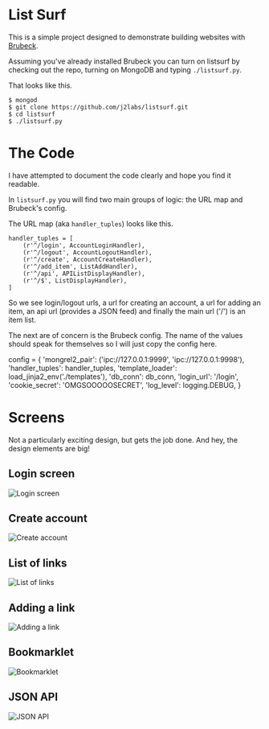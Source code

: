 # List Surf

This is a simple project designed to demonstrate building websites with [Brubeck](http://brubeck.io).

Assuming you've already installed Brubeck you can turn on listsurf by checking out the repo, turning on MongoDB and typing `./listsurf.py`.

That looks like this.

    $ mongod
    $ git clone https://github.com/j2labs/listsurf.git
    $ cd listsurf
    $ ./listsurf.py


# The Code

I have attempted to document the code clearly and hope you find it readable.

In `listsurf.py` you will find two main groups of logic: the URL map and Brubeck's config.

The URL map (aka `handler_tuples`) looks like this.

    handler_tuples = [
        (r'^/login', AccountLoginHandler),
        (r'^/logout', AccountLogoutHandler),
        (r'^/create', AccountCreateHandler),
        (r'^/add_item', ListAddHandler),
        (r'^/api', APIListDisplayHandler),
        (r'^/$', ListDisplayHandler),
    ]

So we see login/logout urls, a url for creating an account, a url for adding an item, an api url (provides a JSON feed) and finally the main url ('/') is an item list.

The next are of concern is the Brubeck config. The name of the values should speak for themselves so I will just copy the config here.

config = {
    'mongrel2_pair': ('ipc://127.0.0.1:9999', 'ipc://127.0.0.1:9998'),
    'handler_tuples': handler_tuples,
    'template_loader': load_jinja2_env('./templates'),
    'db_conn': db_conn,
    'login_url': '/login',
    'cookie_secret': 'OMGSOOOOOSECRET',
    'log_level': logging.DEBUG,
}


# Screens

Not a particularly exciting design, but gets the job done. And hey, the design elements are big!

## Login screen

![Login screen](/j2labs/listsurf/raw/master/media/screens/login_window.png)

## Create account

![Create account](/j2labs/listsurf/raw/master/media/screens/create_account.png)

## List of links

![List of links](/j2labs/listsurf/raw/master/media/screens/list_of_links.png)

## Adding a link

![Adding a link](/j2labs/listsurf/raw/master/media/screens/adding_link.png)

## Bookmarklet

![Bookmarklet](/j2labs/listsurf/raw/master/media/screens/bookmarklet.png)

## JSON API

![JSON API](/j2labs/listsurf/raw/master/media/screens/api_output.png)


